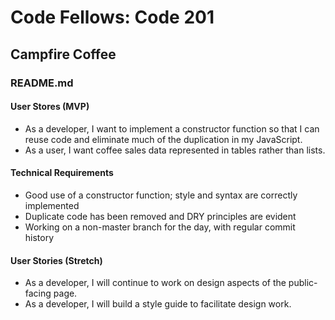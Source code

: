 # Code Fellows: Code 201
## Campfire Coffee
### README.md

#### User Stores (MVP)
- As a developer, I want to implement a constructor function so that I can reuse code and eliminate much of the duplication in my JavaScript.
- As a user, I want coffee sales data represented in tables rather than lists.

#### Technical Requirements
- Good use of a constructor function; style and syntax are correctly implemented
- Duplicate code has been removed and DRY principles are evident
- Working on a non-master branch for the day, with regular commit history

#### User Stories (Stretch)
- As a developer, I will continue to work on design aspects of the public-facing page.
- As a developer, I will build a style guide to facilitate design work.
